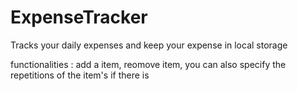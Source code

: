 # ExpenseTracker
Tracks your daily expenses and keep your expense in local storage

functionalities : add a item, reomove item, you can also specify the repetitions of the item's if there is 
